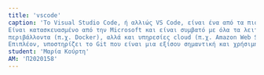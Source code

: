 ```yaml
---
title: 'vscode'
caption: 'Το Visual Studio Code, ή αλλιώς VS Code, είναι ένα από τα πιο δημοφιλή και διαδεδομένα προγράμματα επεξεργασίας κώδικα. 
Είναι κατασκευασμένο από την Microsoft και είναι συμβατό με όλα τα λειτουργικά συστήματα. Υποστηρίζει πολλές γλώσσες προγραμματισμού (π.χ. C, Java, Python, κ.ά.),
περιβάλλοντα (π.χ. Docker), αλλά και υπηρεσίες cloud (π.χ. Amazon Web Services). Παρέχει ποικίλες λειτουργίες όπως συμβουλές και εντοπισμό σφαλμάτων.
Επιπλέον, υποστηρίζει το Git που είναι μια εξίσου σημαντική και χρήσιμη πλατφόρμα, αλλά και διάφορες επεκτάσεις.'
student: 'Μαρία Κούρτη'
AM: 'Π2020158'
---
```

